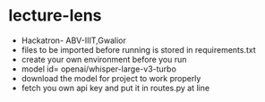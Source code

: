 # lecture-lens
- Hackatron- ABV-IIIT,Gwalior 
- files to be imported before running is stored in requirements.txt
- create your own environment before you run
- model id= openai/whisper-large-v3-turbo
- download the model for project to work properly
- fetch you own api key and put it in routes.py at line 
